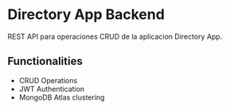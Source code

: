 # Directory App Backend
REST API para operaciones CRUD de la aplicacion Directory App.

## Functionalities
* CRUD Operations
* JWT Authentication
* MongoDB Atlas clustering


